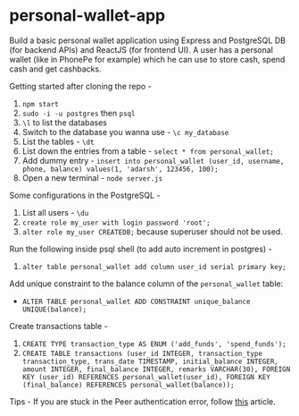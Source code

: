 # personal-wallet-app
Build a basic personal wallet application using Express and PostgreSQL DB (for backend APIs) and ReactJS (for frontend UI). A user has a personal wallet (like in PhonePe for example) which he can use to store cash, spend cash and get cashbacks.

Getting started after cloning the repo -  
1. `npm start`  
2. `sudo -i -u postgres` then `psql`
3. `\l` to list the databases
4. Switch to the database you wanna use - `\c my_database`
5. List the tables - `\dt`
6. List down the entries from a table - `select * from personal_wallet;`
7. Add dummy entry - `insert into personal_wallet (user_id, username, phone, balance) values(1, 'adarsh', 123456, 100);`
8. Open a new terminal - `node server.js`

Some configurations in the PostgreSQL - 
1. List all users - `\du`
2. `create role my_user with login password 'root';`
3. `alter role my_user CREATEDB;` because superuser should not be used.

Run the following inside psql shell (to add auto increment in postgres) -
1. `alter table personal_wallet add column user_id serial primary key;`

Add unique constraint to the balance column of the `personal_wallet` table:
- `ALTER TABLE personal_wallet ADD CONSTRAINT unique_balance UNIQUE(balance);`

Create transactions table - 
1. `CREATE TYPE transaction_type AS ENUM ('add_funds', 'spend_funds');`
2. `CREATE TABLE transactions (user_id INTEGER, transaction_type transaction_type, trans_date TIMESTAMP, initial_balance INTEGER, amount INTEGER, final_balance INTEGER, remarks VARCHAR(30), FOREIGN KEY (user_id) REFERENCES personal_wallet(user_id), FOREIGN KEY (final_balance) REFERENCES personal_wallet(balance));`

Tips - 
If you are stuck in the Peer authentication error, follow [this](https://itsfoss.com/install-postgresql-ubuntu/) article.
